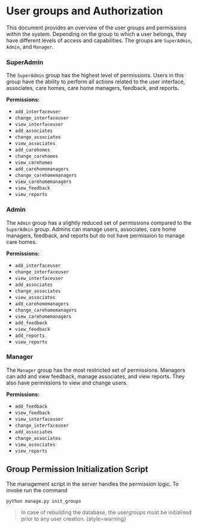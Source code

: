 # User groups and Authorization


This document provides an overview of the user groups and permissions within the system. Depending on the group to which a user belongs, they have different levels of access and capabilities. The groups are `SuperAdmin`, `Admin`, and `Manager`.


### SuperAdmin

The `SuperAdmin` group has the highest level of permissions. Users in this group have the ability to perform all actions related to the user interface, associates, care homes, care home managers, feedback, and reports.

**Permissions:**
- `add_interfaceuser`
- `change_interfaceuser`
- `view_interfaceuser`
- `add_associates`
- `change_associates`
- `view_associates`
- `add_carehomes`
- `change_carehomes`
- `view_carehomes`
- `add_carehomemanagers`
- `change_carehomemanagers`
- `view_carehomemanagers`
- `view_feedback`
- `view_reports`

### Admin

The `Admin` group has a slightly reduced set of permissions compared to the `SuperAdmin` group. Admins can manage users, associates, care home managers, feedback, and reports but do not have permission to manage care homes.

**Permissions:**
- `add_interfaceuser`
- `change_interfaceuser`
- `view_interfaceuser`
- `add_associates`
- `change_associates`
- `view_associates`
- `add_carehomemanagers`
- `change_carehomemanagers`
- `view_carehomemanagers`
- `add_feedback`
- `view_feedback`
- `add_reports`
- `view_reports`

### Manager

The `Manager` group has the most restricted set of permissions. Managers can add and view feedback, manage associates, and view reports. They also have permissions to view and change users.

**Permissions:**
- `add_feedback`
- `view_feedback`
- `view_interfaceuser`
- `change_interfaceuser`
- `add_associates`
- `change_associates`
- `view_associates`
- `view_reports`

## Group Permission Initialization Script

The management script in the server handles the permission logic. 
To invoke run the command
 ```
 python manage.py init_groups
 ```
> In case of rebuilding the database, the usergroups must be initialised prior to any user creation.
> {style=warning}
